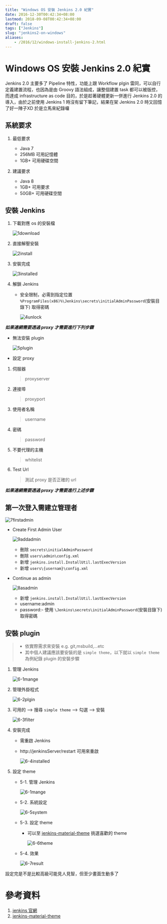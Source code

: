 ```yaml
---
title: "Windows OS 安裝 Jenkins 2.0 紀實"
date: 2016-12-30T00:42:34+08:00
lastmod: 2018-09-08T00:42:34+08:00
draft: false
tags: ["Jenkins"]
slug: "jenkins2-on-windows"
aliases:
    - /2016/12/windows-install-jenkins-2.html
---
```

# Windows OS 安裝 Jenkins 2.0 紀實
Jenkins 2.0 主要多了 Pipeline 特性，功能上跟 Workflow plgin 雷同，可以自行定義建置流程，也因為是由 Groovy 語法組成，讓整個建置 task 都可以被版控，而達成 infrastructure as code 目的，於是趁著硬體更新一併進行 Jenkins 2.0 的導入，由於之前使用 Jenkins 1 時沒有留下筆記，結果在架 Jenkins 2.0 時又回憶了好一陣子XD  於是立馬來紀錄囉

## 系統要求
1. 最低要求
    - Java 7
    - 256MB 可用記憶體
    - 1GB+ 可用硬碟空間

2. 建議要求
    - Java 8
    - 1GB+ 可用要求
    - 50GB+ 可用硬碟空間


## 安裝 Jenkins
1. 下載對應 os 的安裝檔
    
    ![1download](https://cloud.githubusercontent.com/assets/3851540/21677006/2efa537c-d373-11e6-9b6b-e48f0428d59a.png)

2. 直接解壓安裝
    
    ![2install](https://cloud.githubusercontent.com/assets/3851540/21677007/2efb506a-d373-11e6-8ade-0580a6846b52.png)

3. 安裝完成
    
    ![3installed](https://cloud.githubusercontent.com/assets/3851540/21677010/2f004f02-d373-11e6-9cf3-da332772c47d.png)

4. 解鎖 Jenkins
    - 安全限制，必需到指定位置 `%ProgramFiles(x86)%\Jenkins\secrets\initialAdminPassword`(安裝目錄下) 取得密碼
        
        ![4unlock](https://cloud.githubusercontent.com/assets/3851540/21677009/2eff12f4-d373-11e6-9202-63b5847b50fa.png)


***如果連網需要透過 proxy 才需要進行下列步驟***
* 無法安裝 plugin
    
    ![5plugin](https://cloud.githubusercontent.com/assets/3851540/21677011/2f1c1066-d373-11e6-8f91-5699f156a5d3.png)

* 設定 proxy
 1. 伺服器
    
    > proxyserver  
 
 2. 連接埠
    
    > proxyport  
 
 3. 使用者名稱
    
    > username  
 
 4. 密碼
    
    > password  
 
 5. 不要代理的主機
    
    > whitelist  
 
 6. Test Url
    
    > 測試 proxy 是否正確的 url

***如果連網需要透過 proxy 才需要進行上述步驟***

## 第一次登入需建立管理者

![7firstadmin](https://cloud.githubusercontent.com/assets/3851540/21715702/08ed0b9c-d441-11e6-932f-3f643694fa9a.png)

- Create First Admin User
    
    ![9addadmin](https://cloud.githubusercontent.com/assets/3851540/21715701/08e9674e-d441-11e6-97db-608b54e3ccb0.png)
    
    - 刪除 `secrets\initialAdminPassword`
    - 刪除 `users\admin\config.xml`
    - 新增 `jenkins.install.InstallUtil.lastExecVersion`
    - 新增 `users\{usernam}\config.xml`

- Continue as admin
    
    ![8asadmin](https://cloud.githubusercontent.com/assets/3851540/21715700/08e764a8-d441-11e6-9d47-ac00750c6a79.png)
    
    - 新增 `jenkins.install.InstallUtil.lastExecVersion`
    - username:admin
    - password:- 使用 `\Jenkins\secrets\initialAdminPassword`(安裝目錄下) 取得密碼

## 安裝 plugin

> - 依實際需求來安裝 e.g. git,msbuild,...etc
> - 其中個人建議應該要安裝的是 `simple theme`，以下就以 `simple theme` 為例紀錄 plugin 的安裝步驟

1. 管理 Jenkins
    
    ![6-1mange](https://cloud.githubusercontent.com/assets/3851540/21677012/2f1d7ef6-d373-11e6-8f4c-9c6ea9aa4d35.png)

2. 管理外掛程式
    
    ![6-2plgin](https://cloud.githubusercontent.com/assets/3851540/21677016/2f22cbe0-d373-11e6-9521-9c6ab067ade2.png)

3. 可用的 --> 搜尋 `simple theme` --> 勾選 --> 安裝
    
    ![6-3filter](https://cloud.githubusercontent.com/assets/3851540/21677013/2f1e22b6-d373-11e6-8a25-745bdac19454.png)

4. 安裝完成
    - 需重啟 Jenkins 
    - http://jenkinsServer/restart 可用來重啟
        
        ![6-4installed](https://cloud.githubusercontent.com/assets/3851540/21677014/2f20497e-d373-11e6-8b73-abc5478a7651.png)

5. 設定 theme
    - 5-1. 管理 Jenkins
        
        ![6-1mange](https://cloud.githubusercontent.com/assets/3851540/21677012/2f1d7ef6-d373-11e6-8f4c-9c6ea9aa4d35.png)
  
    - 5-2. 系統設定
        
        ![6-5system](https://cloud.githubusercontent.com/assets/3851540/21677015/2f22be34-d373-11e6-97a6-c0e6eb95068a.png)
    
    - 5-3. 設定 theme
        - 可以至 [jenkins-material-theme](http://afonsof.com/jenkins-material-theme/) 挑選喜歡的 theme
            
            ![6-6theme](https://cloud.githubusercontent.com/assets/3851540/21677008/2efc4d4e-d373-11e6-911d-9e0984399157.png) 
    
    - 5-4. 效果
        
        ![6-7result](https://cloud.githubusercontent.com/assets/3851540/21677005/2ef9cbe6-d373-11e6-9b6c-cb736a899c2d.png)

設定完是不是比較高級可能見人見智，但至少畫面生動多了

# 參考資料
1. [jenkins 官網](https://jenkins.io)
2. [jenkins-material-theme](http://afonsof.com/jenkins-material-theme/)